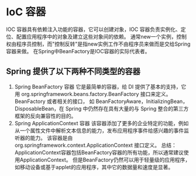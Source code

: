 # IoC 容器
  IOC 容器具有依赖注入功能的容器，它可以创建对象，IOC 容器负责实例化、定位、配置应用程序中的对象及建立这些对象间的依赖。
  通常new一个实例，控制权由程序员控制，而"控制反转"是指new实例工作不由程序员来做而是交给Spring容器来做。
  在Spring中BeanFactory是IOC容器的实际代表者。

## Spring 提供了以下两种不同类型的容器
 1.	Spring BeanFactory 容器
    它是最简单的容器，给 DI 提供了基本的支持，它用 org.springframework.beans.factory.BeanFactory 接口来定义。BeanFactory 或者相关的接口，
    如 BeanFactoryAware，InitializingBean，DisposableBean，在 Spring 中仍然存在具有大量的与 Spring 整合的第三方框架的反向兼容性的目的。
 2. Spring ApplicationContext 容器
    该容器添加了更多的企业特定的功能，例如从一个属性文件中解析文本信息的能力，发布应用程序事件给感兴趣的事件监听器的能力。
    该容器是由 org.springframework.context.ApplicationContext 接口定义。
 总结：
  ApplicationContext容器包括BeanFactory容器的所有功能，所以通常建议使用ApplicationContext。
  但是BeanFactory仍然可以用于轻量级的应用程序，如移动设备或基于applet的应用程序，其中它的数据量和速度是显著。
